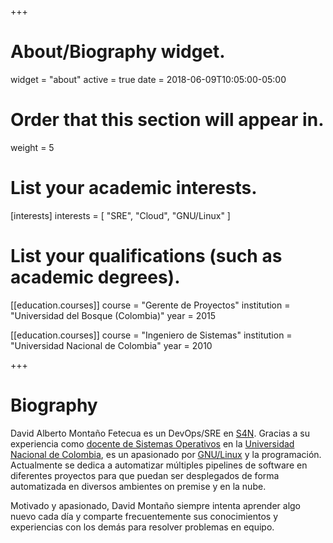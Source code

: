 +++
# About/Biography widget.
widget = "about"
active = true
date = 2018-06-09T10:05:00-05:00

# Order that this section will appear in.
weight = 5

# List your academic interests.
[interests]
  interests = [
	"SRE",
	"Cloud",
	"GNU/Linux"
  ]

# List your qualifications (such as academic degrees).
[[education.courses]]
  course = "Gerente de Proyectos"
  institution = "Universidad del Bosque (Colombia)"
  year = 2015

[[education.courses]]
  course = "Ingeniero de Sistemas"
  institution = "Universidad Nacional de Colombia"
  year = 2010
 
+++

# Biography

David Alberto Montaño Fetecua es un DevOps/SRE en [S4N](http://s4n.co). Gracias a su experiencia como [docente de Sistemas Operativos](https://sites.google.com/site/unalso2012) en la [Universidad Nacional de Colombia](http://unal.edu.co/), es un apasionado por [GNU/Linux](https://www.gnu.org/gnu/linux-and-gnu.es.html) y la programación. Actualmente se dedica a automatizar múltiples pipelines de software en diferentes proyectos para que puedan ser desplegados de forma automatizada en diversos ambientes on premise y en la nube.

Motivado y apasionado, David Montaño siempre intenta aprender algo nuevo cada día y comparte frecuentemente sus conocimientos y experiencias con los demás para resolver problemas en equipo.